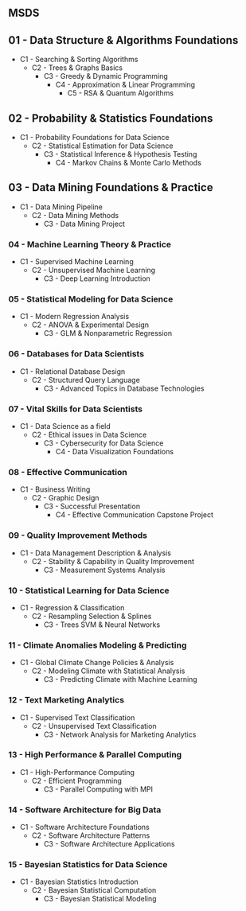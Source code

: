 ## MSDS

## 01 - Data Structure & Algorithms Foundations

- C1 - Searching & Sorting Algorithms
    - C2 - Trees & Graphs Basics
        - C3 - Greedy & Dynamic Programming
            - C4 - Approximation & Linear Programming
                - C5 - RSA & Quantum Algorithms

## 02 - Probability & Statistics Foundations

- C1 - Probability Foundations for Data Science
    - C2 - Statistical Estimation for Data Science
        - C3 - Statistical Inference & Hypothesis Testing
            - C4 - Markov Chains & Monte Carlo Methods

## 03 - **Data Mining Foundations & Practice**

- C1 - Data Mining Pipeline
    - C2 - Data Mining Methods
        - C3 - Data Mining Project

### 04 - Machine Learning **Theory & Practice**

- C1 - Supervised Machine Learning
    - C2 - Unsupervised Machine Learning
        - C3 - Deep Learning Introduction

### 05 - Statistical Modeling for Data Science

- C1 - Modern Regression Analysis
    - C2 - ANOVA & Experimental Design
        - C3 - GLM & Nonparametric Regression

### 06 - Databases for Data Scientists

- C1 - Relational Database Design
    - C2 - Structured Query Language
        - C3 - Advanced Topics in Database Technologies

### 07 - Vital Skills for Data Scientists

- C1 - Data Science as a field
    - C2 - Ethical issues in Data Science
        - C3 - Cybersecurity for Data Science
            - C4 - Data Visualization Foundations

### 08 - Effective Communication

- C1 - Business Writing
    - C2 - Graphic Design
        - C3 - Successful Presentation
            - C4 - Effective Communication Capstone Project

### 09 - Quality Improvement Methods

- C1 - Data Management Description & Analysis
    - C2 - Stability & Capability in Quality Improvement
        - C3 - Measurement Systems Analysis

### 10 - Statistical Learning for Data Science

- C1 - Regression & Classification
    - C2 - Resampling Selection & Splines
        - C3 - Trees SVM & Neural Networks

### 11 - Climate Anomalies Modeling & Predicting

- C1 - Global Climate Change Policies & Analysis
    - C2 - Modeling Climate with Statistical Analysis
        - C3 - Predicting Climate with Machine Learning

### 12 - Text Marketing Analytics

- C1 - Supervised Text Classification
    - C2 - Unsupervised Text Classification
        - C3 - Network Analysis for Marketing Analytics

### 13 - High Performance & Parallel Computing

- C1 - High-Performance Computing
    - C2 - Efficient Programming
        - C3 - Parallel Computing with MPI

### 14 - Software Architecture for Big Data

- C1 - Software Architecture Foundations
    - C2 - Software Architecture Patterns
        - C3 - Software Architecture Applications

### 15 - Bayesian Statistics for Data Science

- C1 - Bayesian Statistics Introduction
    - C2 - Bayesian Statistical Computation
        - C3 - Bayesian Statistical Modeling
